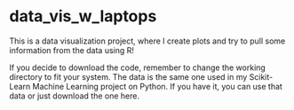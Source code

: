 # data_vis_w_laptops
This is a data visualization project, where I create plots and try to pull some information from the data using R!

If you decide to download the code, remember to change the working directory to fit your system.
The data is the same one used in my Scikit-Learn Machine Learning project on Python. If you have it, you can use that data or just download the one here.
